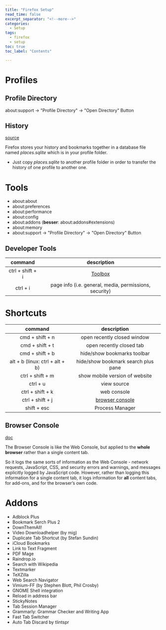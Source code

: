 ```yaml
---
title: "Firefox Setup"
read_time: false
excerpt_separator: "<!--more-->"
categories:
  - Setup
tags:
  - firefox
  - setup
toc: true
toc_label: "Contents"

---
```


# Profiles

## Profile Directory

about:support &rarr; "Profile Directory" &rarr; "Open Directory" Button

## History

[source](https://support.mozilla.org/en-US/questions/1176169)

Firefox stores your history and bookmarks together in a database file named *places.sqlite* which is in your profile folder. 

- Just copy *places.sqlite* to another profile folder in order to transfer the history of one profile to another one.

# Tools

- about:about
- about:preferences
- about:performance
- about:config
- about:addons (**besser**: about:addons#extensions) 
- about:memory
- about:support -> "Profile Directory" -> "Open Directory" Button

## Developer Tools

| command | description |
| :---: | :---: |
ctrl + shift + i | [Toolbox](https://firefox-source-docs.mozilla.org/devtools-user/tools_toolbox/index.html)
ctrl + i | page info (i.e. general, media, permissions, security)

# Shortcuts

| command | description |
| :---: | :---: |
cmd + shift + n | open recently closed window
cmd + shift + t	| open recently closed tab
cmd + shift + b | hide/show bookmarks toolbar
alt + b (linux: ctrl + alt + b) | hide/show bookmark search plus pane
ctrl + shift + m | show mobile version of website
ctrl + u | view source
ctrl + shift + k | web console
ctrl + shift + j | [browser console](#browser-console) 
shift + esc | Process Manager

## Browser Console

[doc](https://firefox-source-docs.mozilla.org/devtools-user/browser_console/index.html)

The Browser Console is like the Web Console, but applied to the **whole browser** rather than a single content tab.

So it logs the same sorts of information as the Web Console - network requests, JavaScript, CSS, and security errors and warnings, and messages explicitly logged by JavaScript code. However, rather than logging this information for a single content tab, it logs information for **all** content tabs, for add-ons, and for the browser’s own code.

# Addons

- Adblock Plus
- Bookmark Serch Plus 2
- DownThemAll!
- Video Downloadhelper (by mig)
- Duplicate Tab Shortcut (by Stefan Sundin)
- iCloud Bookmarks
- Link to Text Fragment
- PDF Mage
- Raindrop.io
- Search with Wikipedia
- Textmarker
- TeXZilla
- Web Search Navigator
- Vimium-FF (by Stephen Blott, Phil Crosby)
- GNOME Shell integration
- Reload in address bar
- StickyNotes
- Tab Session Manager
- Grammarly: Grammar Checker and Writing App
- Fast Tab Switcher
- Auto Tab Discard by tlintspr
